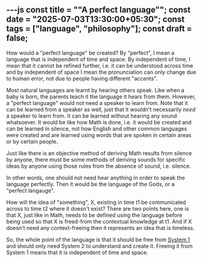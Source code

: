 ---js const title = "\"A perfect language\""; const date = "2025-07-03T13:30:00+05:30"; const tags = ["language", "philosophy"]; const draft = false;
---

How would a "perfect language" be created? By "perfect", I mean a language that is independent of time and space. By independent of time, I mean that it cannot be refined further, i.e. it can be understood across time and by independent of space I mean the pronunciation can only change due to human error, not due to people having different "accents".

Most natural languages are learnt by hearing others speak.  Like when a baby is born, the parents teach it the language it hears from them. However, a "perfect language" would not need a speaker to learn from.  Note that it can be learned from a speaker as well, just that it wouldn't necessarily _need_ a speaker to learn from.  It can be learned without hearing any sound whatsoever. It would be like how Math is done, i.e. it would be created and can be learned in silence, not how English and other common languages were created and are learned using words that are spoken in certain areas or by certain people.

Just like there is an objective method of deriving Math results from silence by anyone, there must be some methods of deriving sounds for specific ideas by anyone using those rules from the absence of sound, i.e. silence.

In other words, one should not need hear anything in order to speak the language perfectly.  Then it would be the language of the Gods, or a "perfect langauge".

How will the idea of "something", X, existing in time t1 be communicated across to time t2 where it doesn't exist?  There are two points here, one is that X, just like in Math, needs to be defined using the language before being used so that X is freed-from the contextual knowledge at t1. And if X doesn't need any context-freeing then it represents an idea that is timeless.

So, the whole point of the language is that it should be free from [System 1](https://en.m.wikipedia.org/wiki/Thinking,_Fast_and_Slow) and should only need System 2 to understand and create it. Freeing it from System 1 means that it is independent of time and space.